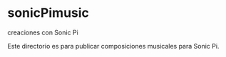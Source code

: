 # sonicPimusic
creaciones con Sonic Pi

Este directorio es para publicar composiciones musicales para Sonic Pi.

